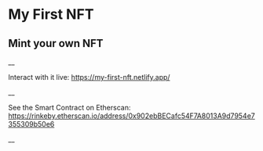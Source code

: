# My First NFT

## Mint your own NFT

\_\_

Interact with it live: https://my-first-nft.netlify.app/

\_\_

See the Smart Contract on Etherscan: https://rinkeby.etherscan.io/address/0x902ebBECafc54F7A8013A9d7954e7355309b50e6

\_\_
